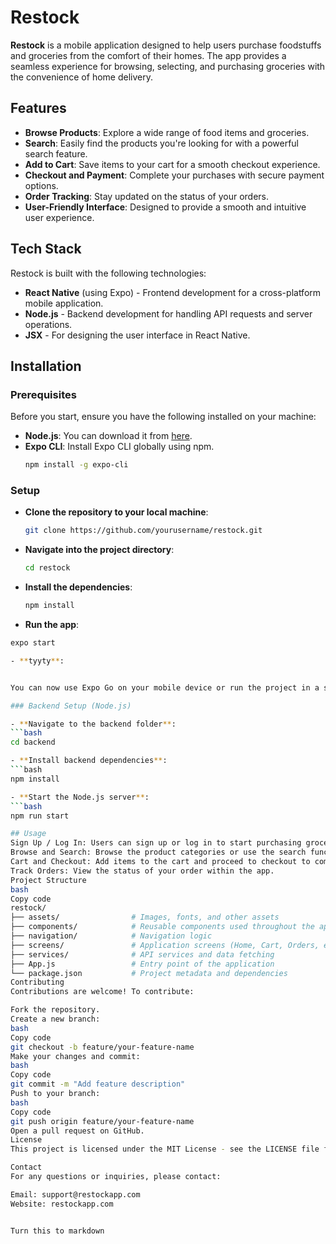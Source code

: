 # Restock

**Restock** is a mobile application designed to help users purchase foodstuffs and groceries from the comfort of their homes. The app provides a seamless experience for browsing, selecting, and purchasing groceries with the convenience of home delivery.

## Features
- **Browse Products**: Explore a wide range of food items and groceries.
- **Search**: Easily find the products you're looking for with a powerful search feature.
- **Add to Cart**: Save items to your cart for a smooth checkout experience.
- **Checkout and Payment**: Complete your purchases with secure payment options.
- **Order Tracking**: Stay updated on the status of your orders.
- **User-Friendly Interface**: Designed to provide a smooth and intuitive user experience.

## Tech Stack
Restock is built with the following technologies:
- **React Native** (using Expo) - Frontend development for a cross-platform mobile application.
- **Node.js** - Backend development for handling API requests and server operations.
- **JSX** - For designing the user interface in React Native.

## Installation

### Prerequisites
Before you start, ensure you have the following installed on your machine:
- **Node.js**: You can download it from [here](https://nodejs.org/).
- **Expo CLI**: Install Expo CLI globally using npm.
  ```bash
  npm install -g expo-cli

### Setup

- **Clone the repository to your local machine**:
  ```bash
  git clone https://github.com/yourusername/restock.git
- **Navigate into the project directory**:
  ```bash
  cd restock

- **Install the dependencies**:
  ```bash
  npm install

-  **Run the app**:
  ```bash
  expo start

- **tyyty**:


You can now use Expo Go on your mobile device or run the project in a simulator.

### Backend Setup (Node.js)

- **Navigate to the backend folder**:
  ```bash
  cd backend

- **Install backend dependencies**:
  ```bash
  npm install

- **Start the Node.js server**:
  ```bash
  npm run start

## Usage
Sign Up / Log In: Users can sign up or log in to start purchasing groceries.
Browse and Search: Browse the product categories or use the search functionality to find specific items.
Cart and Checkout: Add items to the cart and proceed to checkout to complete the purchase.
Track Orders: View the status of your order within the app.
Project Structure
bash
Copy code
restock/
├── assets/                # Images, fonts, and other assets
├── components/            # Reusable components used throughout the app
├── navigation/            # Navigation logic
├── screens/               # Application screens (Home, Cart, Orders, etc.)
├── services/              # API services and data fetching
├── App.js                 # Entry point of the application
└── package.json           # Project metadata and dependencies
Contributing
Contributions are welcome! To contribute:

Fork the repository.
Create a new branch:
bash
Copy code
git checkout -b feature/your-feature-name
Make your changes and commit:
bash
Copy code
git commit -m "Add feature description"
Push to your branch:
bash
Copy code
git push origin feature/your-feature-name
Open a pull request on GitHub.
License
This project is licensed under the MIT License - see the LICENSE file for details.

Contact
For any questions or inquiries, please contact:

Email: support@restockapp.com
Website: restockapp.com


Turn this to markdown
